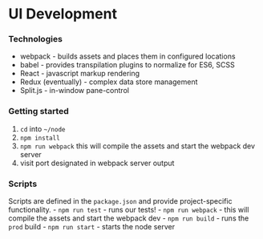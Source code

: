 # UI Development

### Technologies
- webpack - builds assets and places them in configured locations
- babel - provides transpilation plugins to normalize for ES6, SCSS
- React - javascript markup rendering
- Redux (eventually) - complex data store management
- Split.js - in-window pane-control

### Getting started

1. `cd` into `~/node`
1. `npm install`
1. `npm run webpack` this will compile the assets and start the webpack dev server
1. visit port designated in webpack server output

### Scripts

Scripts are defined in the `package.json` and provide project-specific functionality.
    - `npm run test` - runs our tests!
    - `npm run webpack` - this will compile the assets and start the webpack dev
    - `npm run build` - runs the `prod` build
    - `npm run start` - starts the node server


